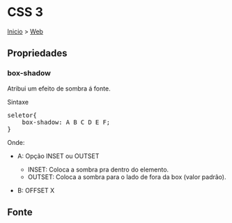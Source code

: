 CSS 3
===============

[Inicio](index.md) > [Web](index.md#Web)

Propriedades
---------------------

### box-shadow

Atribui um efeito de sombra á fonte.

Sintaxe

<pre>
seletor{
    box-shadow: A B C D E F;
}
</pre>

Onde:

* A: Opção INSET ou OUTSET
  * INSET: Coloca a sombra pra dentro do elemento.
  * OUTSET: Coloca a sombra para o lado de fora da box (valor padrão).

* B: OFFSET X

Fonte
----------------